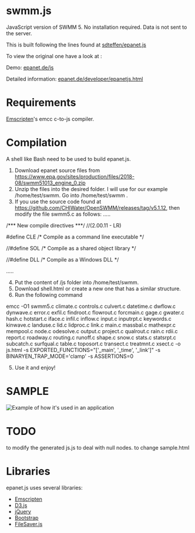 swmm.js
=========

JavaScript version of SWMM 5.
No installation required. Data is not sent to the server.

This is built following the lines found at [sdteffen/epanet.js](https://github.com/sdteffen/epanet.js)

To view the original one have a look at :

Demo: [epanet.de/js](http://epanet.de/js/)

Detailed information: [epanet.de/developer/epanetjs.html](http://epanet.de/developer/epanetjs.html)

Requirements
============

[Emscripten](http://emscripten.org)'s emcc c-to-js compiler.

Compilation
===========

A shell like Bash need to be used to build epanet.js. 
1. Download epanet source files from https://www.epa.gov/sites/production/files/2018-08/swmm51013_engine_0.zip
2. Unzip the files into the desired folder. I will use for our example /home/test/swmm. Go into /home/test/swmm .
3. If you use the source code found at https://github.com/CHIWater/OpenSWMM/releases/tag/v5.1.12, then modify the file swmm5.c as follows:
.....

/*** New compile directives ***/  //(2.00.11 - LR)

#define CLE     /* Compile as a command line executable */

//#define SOL     /* Compile as a shared object library */

//#define DLL       /* Compile as a Windows DLL */ 


.....

4. Put the content of /js folder into /home/test/swmm.
5. Download shell.html or create a new one that has a similar structure.
6. Run the following command 

emcc -O1 swmm5.c climate.c controls.c culvert.c datetime.c dwflow.c dynwave.c error.c exfil.c findroot.c flowrout.c forcmain.c gage.c gwater.c hash.c hotstart.c iface.c infil.c inflow.c input.c inputrpt.c keywords.c kinwave.c landuse.c lid.c lidproc.c link.c main.c massbal.c mathexpr.c mempool.c node.c odesolve.c output.c project.c qualrout.c rain.c rdii.c report.c roadway.c routing.c runoff.c shape.c snow.c stats.c statsrpt.c subcatch.c surfqual.c table.c toposort.c transect.c treatmnt.c xsect.c -o js.html -s EXPORTED_FUNCTIONS="['_main', '_time', '_link']" -s BINARYEN_TRAP_MODE='clamp' -s ASSERTIONS=0

5. Use it and enjoy!

SAMPLE
======

![Example of how it's used in an application](https://github.com/bogdanvaduva/swmm.js/blob/master/swmm.gif)

TODO
====
to modify the generated js.js to deal with null nodes.
to change sample.html 

Libraries
=========

epanet.js uses several libraries:

* [Emscripten](http://emscripten.org)
* [D3.js](http://d3js.org)
* [jQuery](http://jquery.com)
* [Bootstrap](http://getbootstrap.com)
* [FileSaver.js](https://github.com/eligrey/FileSaver.js/)
